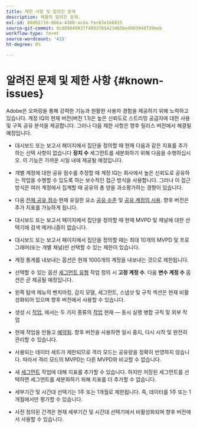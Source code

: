 ```yaml
---
title: 제한 사항 및 알려진 문제
description: 제품의 알려진 문제.
exl-id: 08d65716-8b6a-4300-acda-fec63e1e6815
source-git-commit: dcd89849937f4893705423465be4003948739eeb
workflow-type: tm+mt
source-wordcount: '415'
ht-degree: 0%

---
```


# 알려진 문제 및 제한 사항 {#known-issues}

Adobe은 오퍼링을 통해 강력한 기능과 원활한 사용자 경험을 제공하기 위해 노력하고 있습니다. 계정 IQ의 현재 버전(버전 1.1)은 높은 신뢰도로 스트리밍 공급자에 대한 사용 및 구독 공유 분석을 제공합니다. 그러나 다음 제한 사항은 향후 릴리스 버전에서 해결될 예정입니다.

* 대시보드 또는 보고서 페이지에서 집단을 정의할 때 현재 다음과 같은 지표를 추가하는 선택 사항이 없습니다 **장치 수** 세그먼트를 세분화하기 위해 다음을 수행하십시오. 이 기능은 가까운 시일 내에 제공될 예정입니다.

* 개별 계정에 대한 공유 점수를 추정할 때 계정 IQ는 회사에서 높은 신뢰도로 공유하는 작업을 수행할 수 있도록 하는 보수적인 접근 방식을 사용합니다. 그러나 이 접근 방식은 여러 계정에서 집계할 때 공유의 총 양을 과소평가하는 경향이 있습니다.

* 다음 [전체 공유 점수](/help/AccountIQ/dashboard.md#overall-sharing-score) 현재 유일한 요소 [공유 수준](/help/AccountIQ/dashboard.md#sharing-level) 및 [공유 계정의 사용](/help/AccountIQ/dashboard.md#usage-from-shared-accounts). 향후 버전은 추가 지표를 가능하게 됩니다.

* 대시보드 또는 보고서 페이지에서 집단을 정의할 때 현재 MVPD 및 채널에 대한 선택기에 검색 메커니즘이 없습니다.

* 대시보드 또는 보고서 페이지에서 집단을 정의할 때는 최대 10개의 MVPD 및 프로그래머(또는 개별 채널)만 선택할 수 있는 제한이 있습니다.

* 계정 통계를 내보내는 옵션은 현재 1000개의 계정을 내보내는 것으로 제한됩니다.

* 선택할 수 있는 옵션 [세그먼트 유형](#segment-type) 작업 정의 시 **고정 계정 수**. 다음 **변수 계정 수** 옵션은 곧 제공될 예정입니다.

* 왼쪽 탐색 메뉴의 벤치마킹, 감지 모델, 세그먼트, 스냅샷 및 규칙 섹션은 현재 비활성화되어 있으며 향후 버전에서 사용할 수 있습니다.

* 생성 시 [작업](/help/AccountIQ/operation-affecting-user-segment.md), 에서는 두 가지 종류의 [작업](/help/AccountIQ/operation-affecting-user-segment.md) 현재 — 동시 실행 병합 규칙 및 외부 작업

* 현재 작업을 만들고 [예약됨](/help/AccountIQ/operation-affecting-user-segment.md#action). 향후 버전을 사용하면 일시 중지, 다시 시작 및 완전히 관리할 수 있습니다.

* 사용되는 데이터 세트가 제한되므로 격리 모드는 공유량을 정확히 반영하지 않습니다. 따라서 격리 모드의 MVPD는 다른 MVPD와 비교할 수 없습니다. <!--do we need to separate out this limitation, which is from a different persona i.e. only for Programmer persona?-->

* 새 [세그먼트](/help/AccountIQ/segments-timeframe.md) 작업에 대해 지표를 추가할 수 있습니다. 하지만 저장된 세그먼트를 선택하면 세그먼트를 세분화하기 위해 지표를 더 추가할 수 없습니다.

* 세부기간 및 시간대 선택기는 1주 또는 1개월로 제한됩니다. 즉, 데이터를 1주 또는 1개월에서만 평가할 수 있습니다.

* 사전 정의된 간격은 현재 세부기간 및 시간대 선택기에서 비활성화되며 향후 버전에서 사용할 수 있습니다.
